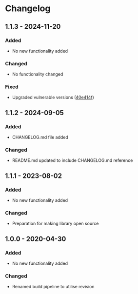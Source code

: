 # Changelog

## 1.1.3 - 2024-11-20
### Added
- No new functionality added

### Changed
- No functionality changed

### Fixed
- Upgraded vulnerable versions ([40e414f](https://github.com/audaciaconsulting/Audacia.Commands/commit/40e414f7cb92706e7185f328bde93771df077c3f))

## 1.1.2 - 2024-09-05
### Added
- CHANGELOG.md file added

### Changed
- README.md updated to include CHANGELOG.md reference

## 1.1.1 - 2023-08-02
### Added
- No new functionality added

### Changed
- Preparation for making library open source

## 1.0.0 - 2020-04-30
### Added
- No new functionality added

### Changed
- Renamed build pipeline to utilise revision
